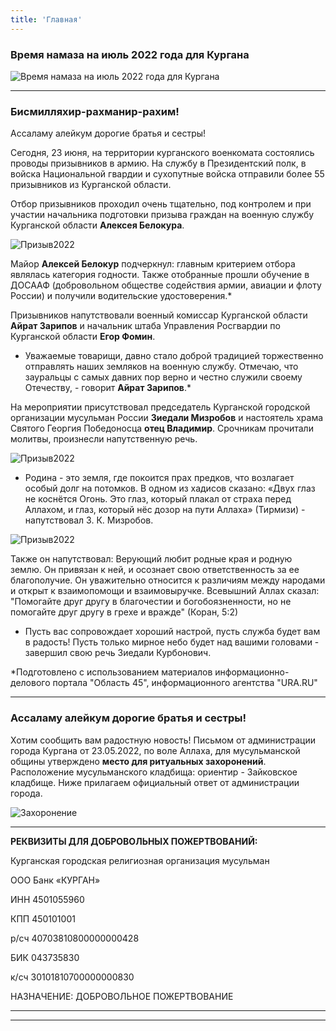 ```yaml
---
title: 'Главная'
---
```


### Время намаза на июль 2022 года для Кургана

![Время намаза на июль 2022 года для Кургана](./index/01.07.jpg)

---

### Бисмилляхир-рахманир-рахим!

Ассаламу алейкум дорогие братья и сестры!

Сегодня, 23 июня, на территории курганского военкомата состоялись проводы призывников в армию. На службу в Президентский полк, в войска Национальной гвардии и сухопутные войска отправили более 55 призывников из Курганской области.

Отбор призывников проходил очень тщательно, под контролем и при участии начальника подготовки призыва граждан на военную службу Курганской области **Алексея Белокура**.

![Призыв2022](./index/priziv1.jpg)


Майор **Алексей Белокур** подчеркнул: главным критерием отбора являлась категория годности. Также отобранные прошли обучение в ДОСААФ (добровольном обществе содействия армии, авиации и флоту России) и получили водительские удостоверения.*

Призывников напутствовали военный комиссар Курганской области **Айрат Зарипов** и начальник штаба Управления Росгвардии по Курганской области **Егор Фомин**.

- Уважаемые товарищи, давно стало доброй традицией торжественно отправлять наших земляков на военную службу. Отмечаю, что зауральцы с самых давних пор верно и честно служили своему Отечеству, - говорит **Айрат Зарипов**.*

На мероприятии присутствовал председатель Курганской городской организации мусульман России **Зиедали Мизробов** и настоятель храма Святого Георгия Победоносца **отец Владимир**. Срочникам прочитали молитвы, произнесли напутственную речь. 

![Призыв2022](./index/priziv2.jpg)


- Родина - это земля, где покоится прах предков, что возлагает особый долг на потомков. В одном из хадисов сказано: «Двух глаз не коснётся Огонь. Это глаз, который плакал от страха перед Аллахом, и глаз, который нёс дозор на пути Аллаха» (Тирмизи) - напутствовал З. К. Мизробов.

![Призыв2022](./index/priziv3.jpg)

Также он напутствовал: Верующий любит родные края и родную землю. Он привязан к ней, и осознает свою ответственность за ее благополучие. Он уважительно относится к 
различиям между народами и открыт к взаимопомощи и взаимовыручке. Всевышний Аллах сказал: "Помогайте друг другу в благочестии и богобоязненности, но не помогайте друг другу в грехе и вражде" (Коран, 5:2)

- Пусть вас сопровождает хороший настрой, пусть служба будет вам в радость! Пусть только мирное небо будет над вашими головами - завершил свою речь Зиедали Курбонович.

*Подготовлено с использованием материалов информационно-делового портала "Область 45", информационного агентства "URA.RU"

---

### Ассаламу алейкум дорогие братья и сестры!

Хотим сообщить вам радостную новость! Письмом от администрации города Кургана от 23.05.2022, по воле Аллаха, для мусульманской общины утверждено **место для ритуальных захоронений**. Расположение мусульманского кладбища: ориентир - Зайковское кладбище. Ниже прилагаем официальный ответ от администрации города.

![Захоронение](./index/Scan0001.jpg)

---


**РЕКВИЗИТЫ ДЛЯ ДОБРОВОЛЬНЫХ ПОЖЕРТВОВАНИЙ:**

Курганская городская религиозная организация мусульман

ООО Банк «КУРГАН»

ИНН 4501055960

КПП 450101001

р/сч 40703810800000000428

БИК 043735830

к/сч 30101810700000000830

НАЗНАЧЕНИЕ: ДОБРОВОЛЬНОЕ ПОЖЕРТВОВАНИЕ

---


---


